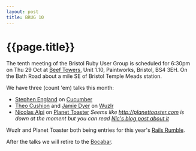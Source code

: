 ```yaml
---
layout: post
title: BRUG 10 
---
```


# {{page.title}}

The tenth meeting of the Bristol Ruby User Group is scheduled for 6:30pm on Thu 29 Oct at [Beef Towers](http://www.wearebeef.co.uk/contact_us), Unit 1.10, Paintworks, Bristol, BS4 3EH. On the Bath Road about a mile SE of Bristol Temple Meads station.

We have three (count 'em) talks this month:

* [Stephen England](http://twitter.com/stephenengland) on [Cucumber](http://cukes.info/)
* [Theo Cushion](http://twitter.com/theozaurus) and [Jamie Dyer](http://twitter.com/kernowsoul) on [Wuzlr](http://wuzlr.com)
* [Nicolas Alpi](http://twitter.com/spyou) on [Planet Toaster](http://www.planettoaster.com/)
  _Seems like http://planettoaster.com is down at the moment but you can read [Nic's blog post about it](http://www.notgeeklycorrect.com/ruby-on-rails/2009/08/25/more-about-the-railsrumble-and-planettoaster-com/)_

Wuzlr and Planet Toaster both being entries for this year's [Rails Rumble](http://r09.railsrumble.com/entries).

After the talks we will retire to the [Bocabar](http://www.paintworksbristol.co.uk/index.php?id=6).